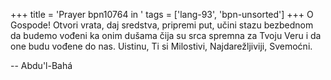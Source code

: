 +++
title = 'Prayer bpn10764 in '
tags = ['lang-93', 'bpn-unsorted']
+++
O Gospode! Otvori vrata, daj sredstva, pripremi put, učini stazu bezbednom da budemo vođeni ka onim dušama čija su srca spremna za Tvoju Veru i da one budu vođene do nas. Uistinu, Ti si Milostivi, Najdarežljiviji, Svemoćni.

-- Abdu'l-Bahá
